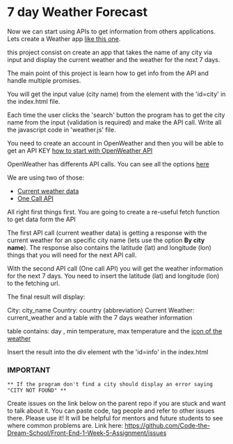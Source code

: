 # 7 day Weather Forecast

Now we can start using APIs to get information from others applications. Lets create a Weather app [like this one](https://mariandreamv.github.io/weatherapp.github.io/).

this project consist on create an app that takes the name of any city via input and display the current weather and the weather for the next 7 days.

The main point of this project is learn how to get info from the API and handle multiple promises.

You will get the input value (city name) from the element with the 'id=city' in the index.html file.

Each time the user clicks the 'search' button the program has to get the city name from the input (validation is required) and make the API call. Write all the javascript code in 'weather.js' file.


You need to create an account in OpenWeather and then you will be able to get an API KEY
[how to start with OpenWeather API](https://openweathermap.org/appid)

OpenWeather has differents API calls. You can see all the options [here](https://openweathermap.org/api)

We are using two of those:
 * [Current weather data](https://openweathermap.org/current)
 * [One Call API](https://openweathermap.org/api/one-call-api)


All right first things first. You are going to create a re-useful fetch function to get data form the API

 The first API call (current weather data) is getting a response with the current weather for an specific city name (lets use the option **By city name**). The response also contains the latitude (lat) and longitude (lon) things that you will need for the next API call.

 With the second API call (One call API) you will get the weather information for the next 7 days. You need to insert the latitude (lat) and longitude (lon) to the fetching url.

The final result will display:

  City: city_name
  Country: country (abbreviation)
  Current Weather: current_weather
  and a table with the 7 days weather information

  table contains:
  day , min temperature, max temperature and the [icon of the weather](https://openweathermap.org/weather-conditions#Weather-Condition)

Insert the result into the div element wth the 'id=info' in the index.html


### IMPORTANT
    ** If the program don't find a city should display an error saying "CITY NOT FOUND" **
    
    
Create issues on the link below on the parent repo if you are stuck and want to talk about it. You can paste code, tag people and refer to other issues there. Please use it! It will be helpful for mentors and future students to see where common problems are. Link here: https://github.com/Code-the-Dream-School/Front-End-1-Week-5-Assignment/issues
